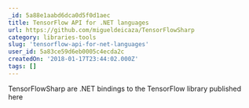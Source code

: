 ```yaml
---
_id: 5a88e1aabd6dca0d5f0d1aec
title: TensorFlow API for .NET languages
url: https://github.com/migueldeicaza/TensorFlowSharp
category: libraries-tools
slug: 'tensorflow-api-for-net-languages'
user_id: 5a83ce59d6eb0005c4ecda2c
createdOn: '2018-01-17T23:44:02.000Z'
tags: []
---
```


TensorFlowSharp are .NET bindings to the TensorFlow library published here
